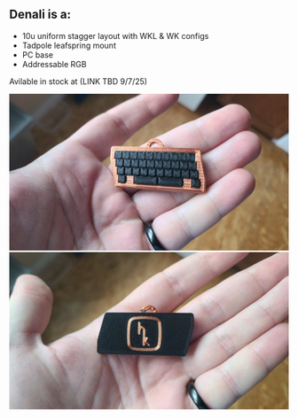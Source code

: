 ## Denali is a:
- 10u uniform stagger layout with WKL & WK configs
- Tadpole leafspring mount
- PC base
- Addressable RGB

Avilable in stock at (LINK TBD 9/7/25)

![Front](https://github.com/DashDashUnderscoreDash/Keebchains/blob/main/Models/Denali%20by%20HaiZeus/Images/Denali%20Front.jpg)
![Back](https://github.com/DashDashUnderscoreDash/Keebchains/blob/main/Models/Denali%20by%20HaiZeus/Images/Denali%20Back.jpg)
